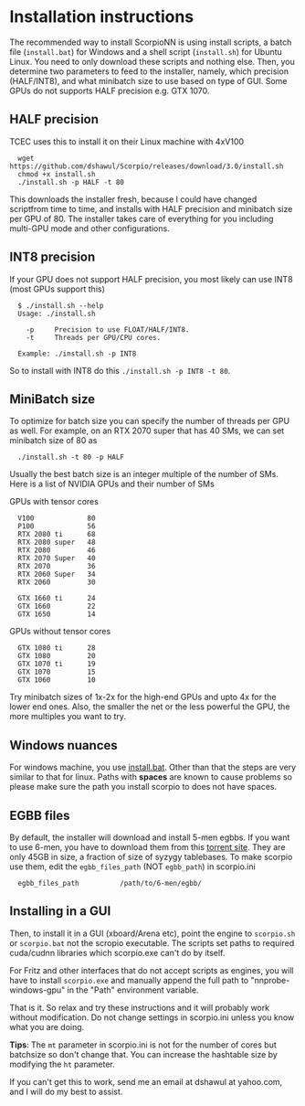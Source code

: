 # Installation instructions

The recommended way to install ScorpioNN is using install scripts, a batch file (`install.bat`) for Windows 
and a shell script (`install.sh`) for Ubuntu Linux. You need to only download these scripts and nothing else.
Then, you determine two parameters to feed to the installer, namely, which precision (HALF/INT8), and what 
minibatch size to use based on type of GUI. Some GPUs do not supports HALF precision e.g. GTX 1070.

## HALF precision

TCEC uses this to install it on their Linux machine with 4xV100
     
      wget https://github.com/dshawul/Scorpio/releases/download/3.0/install.sh
      chmod +x install.sh
      ./install.sh -p HALF -t 80

This downloads the installer fresh, because I could have changed scriptfrom time to time, and installs with
HALF precision and minibatch size per GPU of 80. The installer takes care of everything for you including
multi-GPU mode and other configurations.

## INT8 precision
If your GPU does not support HALF precision, you most likely can use INT8 (most GPUs support this)

      $ ./install.sh --help
      Usage: ./install.sh  

        -p     Precision to use FLOAT/HALF/INT8.
        -t     Threads per GPU/CPU cores.

      Example: ./install.sh -p INT8

So to install with INT8 do this `./install.sh -p INT8 -t 80`.

## MiniBatch size

To optimize for batch size you can specify the number of threads per GPU as well.
For example, on an RTX 2070 super that has 40 SMs, we can set minibatch size of 80 as

      ./install.sh -t 80 -p HALF

Usually the best batch size is an integer multiple of the number of SMs.
Here is a list of NVIDIA GPUs and their number of SMs

GPUs with tensor cores
     
      V100             80
      P100             56
      RTX 2080 ti      68
      RTX 2080 super   48
      RTX 2080         46
      RTX 2070 Super   40
      RTX 2070         36
      RTX 2060 Super   34
      RTX 2060         30

      GTX 1660 ti      24
      GTX 1660         22
      GTX 1650         14

GPUs without tensor cores

      GTX 1080 ti      28
      GTX 1080         20
      GTX 1070 ti      19
      GTX 1070         15
      GTX 1060         10


Try minibatch sizes of 1x-2x for the high-end GPUs and upto 4x for the lower end ones.
Also, the smaller the net or the less powerful the GPU, the more multiples you want to try.

## Windows nuances
For windows machine, you  use [install.bat](https://github.com/dshawul/Scorpio/releases/download/3.0/install.bat).
Other than that the steps are very similar to that for linux.
Paths with **spaces** are known to cause problems so please make sure the path you install scorpio to does not have spaces.

## EGBB files
By default, the installer will download and install 5-men egbbs. If you want to use 6-men, you have to download them
from this [torrent site](http://oics.olympuschess.com/tracker/index.php). They are only 45GB in size, a fraction of size of syzygy tablebases.
To make scorpio use them, edit the `egbb_files_path` (NOT `egbb_path`) in scorpio.ini
      
      egbb_files_path          /path/to/6-men/egbb/

## Installing in a GUI
Then, to install it in a GUI (xboard/Arena etc), point the engine to `scorpio.sh` or `scorpio.bat`
not the scropio executable. The scripts set paths to required cuda/cudnn libraries which scorpio.exe
can't do by itself.

For Fritz and other interfaces that do not accept scripts as engines, you will have to install `scorpio.exe`
and manually append the full path to "nnprobe-windows-gpu" in the "Path" environment variable.

That is it. So relax and try these instructions and it will probably work without modification.
Do not change settings in scorpio.ini unless you know what you are doing.

**Tips**: The `mt` parameter in scorpio.ini is not for the number of cores but batchsize so don't change that.
You can increase the hashtable size by modifying the `ht` parameter.

If you can't get this to work, send me an email at dshawul at yahoo.com, and I will do my best to assist.


